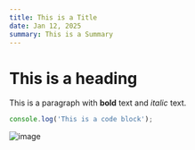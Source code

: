 ```yaml
---
title: This is a Title
date: Jan 12, 2025
summary: This is a Summary
---
```

# This is a heading

This is a paragraph with **bold** text and *italic* text.

```javascript
console.log('This is a code block');
```

![image](https://developers.elementor.com/docs/assets/img/elementor-placeholder-image.png)